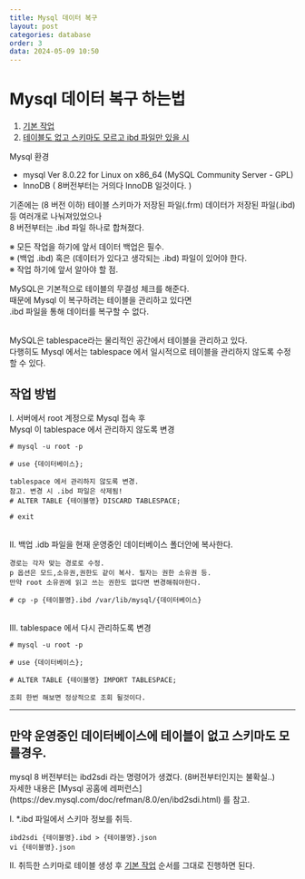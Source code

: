```yaml
---
title: Mysql 데이터 복구
layout: post
categories: database
order: 3
data: 2024-05-09 10:50
---
```


# Mysql 데이터 복구 하는법
1. [기본 작업](#nomal)
2. [테이블도 없고 스키마도 모르고 ibd 파일만 있을 시](#special)

Mysql 환경 
- mysql  Ver 8.0.22 for Linux on x86_64 (MySQL Community Server - GPL)
- InnoDB ( 8버전부터는 거의다 InnoDB 일것이다. )

기존에는 (8 버전 이하) 테이블 스키마가 저장된 파일(.frm) 데이터가 저장된 파일(.ibd) 등 여러개로 나눠져있었으나<br>
8 버전부터는 .ibd 파일 하나로 합쳐졌다.

※ 모든 작업을 하기에 앞서 데이터 백업은 필수.<br>
※ (백업 .ibd) 혹은 (데이터가 있다고 생각되는 .ibd) 파일이 있어야 한다.<br>
※ 작업 하기에 앞서 알아야 할 점.<br>

MySQL은 기본적으로 테이블의 무결성 체크를 해준다.<br>
때문에 Mysql 이 복구하려는 테이블을 관리하고 있다면<br>
.ibd 파일을 통해 데이터를 복구할 수 없다.<br><br>

MySQL은 tablespace라는 물리적인 공간에서 테이블을 관리하고 있다.<br>
다행히도 Mysql 에서는 tablespace 에서 일시적으로 테이블을 관리하지 않도록 수정할 수 있다.<br>

<h2 id="nomal">작업 방법</h2>
Ⅰ. 서버에서 root 계정으로 Mysql 접속 후<br>
Mysql 이 tablespace 에서 관리하지 않도록 변경

```
# mysql -u root -p

# use {데이터베이스};

tablespace 에서 관리하지 않도록 변경.
참고. 변경 시 .ibd 파일은 삭제됨!
# ALTER TABLE {테이블명} DISCARD TABLESPACE;

# exit
```

<br>
Ⅱ. 백업 .idb 파일을 현재 운영중인 데이터베이스 폴더안에 복사한다.

```
경로는 각자 맞는 경로로 수정.
p 옵션은 모드,소유권,권한도 같이 복사. 필자는 권한 소유권 등.
만약 root 소유권에 읽고 쓰는 권한도 없다면 변경해줘야한다.
 
# cp -p {테이블명}.ibd /var/lib/mysql/{데이터베이스}
```

<br>
Ⅲ. tablespace 에서 다시 관리하도록 변경

```
# mysql -u root -p

# use {데이터베이스};

# ALTER TABLE {테이블명} IMPORT TABLESPACE;

조회 한번 해보면 정상적으로 조회 될것이다.
```

<hr>
<h2 id="special">만약 운영중인 데이터베이스에 테이블이 없고 스키마도 모를경우.</h2>
mysql 8 버전부터는 ibd2sdi 라는 명령어가 생겼다. (8버전부터인지는 불확실..)<br>
자세한 내용은 [Mysql 공홈에 레퍼런스](https://dev.mysql.com/doc/refman/8.0/en/ibd2sdi.html) 를 참고.<br>

Ⅰ. *.ibd 파일에서 스키마 정보를 취득.

```
ibd2sdi {테이블명}.ibd > {테이블명}.json
vi {테이블명}.json
```

Ⅱ. 취득한 스키마로 테이블 생성 후 [기본 작업](#nomal) 순서를 그대로 진행하면 된다.
